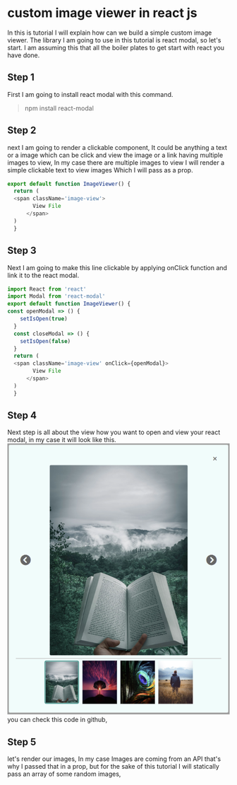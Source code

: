 # custom image viewer in react js
In this is tutorial I will explain how can we build a simple custom image viewer.
The library I am going to use in this tutorial is react modal, so let's start.
I am assuming this that all the boiler plates to get start with react you have done.
## Step 1
First I am going to install react modal with this command.  
  > npm install react-modal
## Step 2
next I am going to render a clickable component, It could be anything a text or a image which can be click and view the image or a link having multiple images to view, In my case there are multiple images to view I will render a simple clickable text to view images Which I will pass as a prop.  
```javascript
export default function ImageViewer() {
  return (
  <span className='image-view'>
        View File
      </span>
  )
  }
  ```
## Step 3
Next I am going to make this line clickable by applying onClick function and link it to the react modal.  
```javascript
import React from 'react'
import Modal from 'react-modal'  
export default function ImageViewer() {
const openModal => () {
    setIsOpen(true)
  }
  const closeModal => () {
    setIsOpen(false)
  }
  return (
  <span className='image-view' onClick={openModal}>
        View File
      </span>
  )
  }
  ```
## Step 4  
Next step is all about the view how you want to open and view your react modal, in my case it will look like this.  
![imageViewer!](/src/images/imageviewer.png 'image viewer')
you can check this code in github, 
## Step 5
let's render our images, In my case Images are coming from an API that's why I passed that in a prop, but for the sake of this tutorial I will statically pass an array of some random images,
